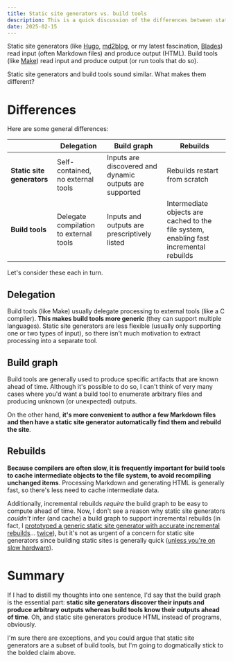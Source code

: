 ```yaml
---
title: Static site generators vs. build tools
description: This is a quick discussion of the differences between static site generators and build tools.
date: 2025-02-15
---
```

Static site generators (like [Hugo](https://gohugo.io/), [md2blog](https://jaredkrinke.github.io/md2blog/), or my latest fascination, [Blades](https://www.getblades.org/)) read input (often Markdown files) and produce output (HTML). Build tools (like [Make](https://en.wikipedia.org/wiki/Make_(software))) read input and produce output (or run tools that do so).

Static site generators and build tools sound similar. What makes them different?

# Differences
Here are some general differences:

| | Delegation | Build graph | Rebuilds |
|---|---|---|---|
| **Static site generators** | Self-contained, no external tools | Inputs are discovered and dynamic outputs are supported | Rebuilds restart from scratch |
| **Build tools** | Delegate compilation to external tools | Inputs and outputs are prescriptively listed | Intermediate objects are cached to the file system, enabling fast incremental rebuilds |

Let's consider these each in turn.

## Delegation
Build tools (like Make) usually delegate processing to external tools (like a C compiler). **This makes build tools more generic** (they can support multiple languages). Static site generators are less flexible (usually only supporting one or two types of input), so there isn't much motivation to extract processing into a separate tool.

## Build graph
Build tools are generally used to produce specific artifacts that are known ahead of time. Although it's possible to do so, I can't think of very many cases where you'd want a build tool to enumerate arbitrary files and producing unknown (or unexpected) outputs.

On the other hand, **it's more convenient to author a few Markdown files and then have a static site generator automatically find them and rebuild the site**.


## Rebuilds
**Because compilers are often slow, it is frequently important for build tools to cache intermediate objects to the file system, to avoid recompiling unchanged items**. Processing Markdown and generating HTML is generally fast, so there's less need to cache intermediate data.

Additionally, incremental rebuilds *require* the build graph to be easy to compute ahead of time. Now, I don't see a reason why static site generators *couldn't* infer (and cache) a build graph to support incremental rebuilds (in fact, I [prototyped a generic static site generator with accurate incremental rebuilds](lisp-ssg.md)... [twice](speeding-up-rebuilds-2.md)), but it's not as urgent of a concern for static site generators since building static sites is generally quick ([unless you're on slow hardware](speeding-up-rebuilds.md)).

# Summary
If I had to distill my thoughts into one sentence, I'd say that the build graph is the essential part: **static site generators discover their inputs and produce arbitrary outputs whereas build tools know their outputs ahead of time**. Oh, and static site generators produce HTML instead of programs, obviously.

I'm sure there are exceptions, and you could argue that static site generators are a subset of build tools, but I'm going to dogmatically stick to the bolded claim above.